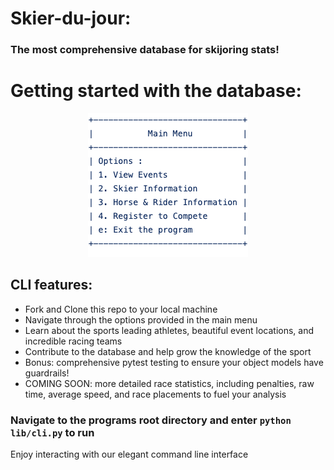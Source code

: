 # Skier-du-jour:

### The most comprehensive database for skijoring stats!

# Getting started with the database:

<div style="text-align: center;">

![Alt text](image.png)

</div>

## CLI features:

- Fork and Clone this repo to your local machine
- Navigate through the options provided in the main menu
- Learn about the sports leading athletes, beautiful event locations, and incredible racing teams
- Contribute to the database and help grow the knowledge of the sport
- Bonus: comprehensive pytest testing to ensure your object models have guardrails!
- COMING SOON: more detailed race statistics, including penalties, raw time, average speed, and race placements to fuel your analysis

### Navigate to the programs root directory and enter `python lib/cli.py` to run

Enjoy interacting with our elegant command line interface

